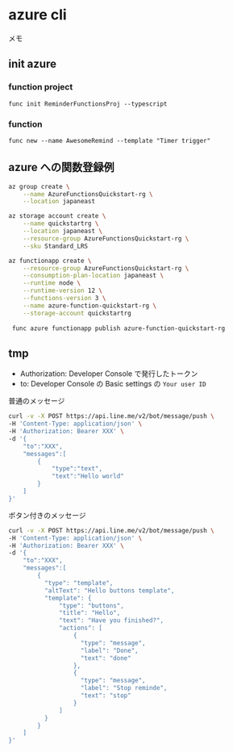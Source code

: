 # azure cli
メモ

## init azure

### function project
`func init ReminderFunctionsProj --typescript`

### function
`func new --name AwesomeRemind --template "Timer trigger"`

## azure への関数登録例

```bash
az group create \
    --name AzureFunctionsQuickstart-rg \
    --location japaneast

az storage account create \
    --name quickstartrg \
    --location japaneast \
    --resource-group AzureFunctionsQuickstart-rg \
    --sku Standard_LRS

az functionapp create \
    --resource-group AzureFunctionsQuickstart-rg \
    --consumption-plan-location japaneast \
    --runtime node \
    --runtime-version 12 \
    --functions-version 3 \
    --name azure-function-quickstart-rg \
    --storage-account quickstartrg
    
 func azure functionapp publish azure-function-quickstart-rg
```

## tmp
- Authorization: Developer Console で発行したトークン
- to: Developer Console の Basic settings の `Your user ID`

普通のメッセージ

```bash
curl -v -X POST https://api.line.me/v2/bot/message/push \
-H 'Content-Type: application/json' \
-H 'Authorization: Bearer XXX' \
-d '{
    "to":"XXX",
    "messages":[
        {
            "type":"text",
            "text":"Hello world"
        }
    ]
}'
```

ボタン付きのメッセージ
```bash
curl -v -X POST https://api.line.me/v2/bot/message/push \
-H 'Content-Type: application/json' \
-H 'Authorization: Bearer XXX' \
-d '{
    "to":"XXX",
    "messages":[
        {
          "type": "template",
          "altText": "Hello buttons template",
          "template": {
              "type": "buttons",
              "title": "Hello",
              "text": "Have you finished?",
              "actions": [
                  {
                    "type": "message",
                    "label": "Done",
                    "text": "done"
                  },
                  {
                    "type": "message",
                    "label": "Stop reminde",
                    "text": "stop"
                  }
              ]
          }
        }
    ]
}'
```
